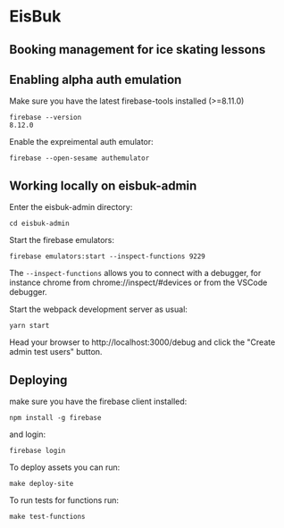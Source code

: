 # EisBuk

## Booking management for ice skating lessons

## Enabling alpha auth emulation

Make sure you have the latest firebase-tools installed (>=8.11.0)

    firebase --version
    8.12.0

Enable the expreimental auth emulator:

    firebase --open-sesame authemulator

## Working locally on eisbuk-admin

Enter the eisbuk-admin directory:

    cd eisbuk-admin

Start the firebase emulators:

    firebase emulators:start --inspect-functions 9229

The `--inspect-functions` allows you to connect with a debugger, for instance chrome from chrome://inspect/#devices or from the VSCode debugger.

Start the webpack development server as usual:

    yarn start

Head your browser to http://localhost:3000/debug and click the "Create admin test users" button.

## Deploying

make sure you have the firebase client installed:

    npm install -g firebase

and login:

    firebase login

To deploy assets you can run:

    make deploy-site

To run tests for functions run:

    make test-functions
